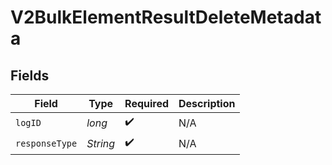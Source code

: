 # V2BulkElementResultDeleteMetadata


## Fields

| Field              | Type               | Required           | Description        |
| ------------------ | ------------------ | ------------------ | ------------------ |
| `logID`            | *long*             | :heavy_check_mark: | N/A                |
| `responseType`     | *String*           | :heavy_check_mark: | N/A                |
